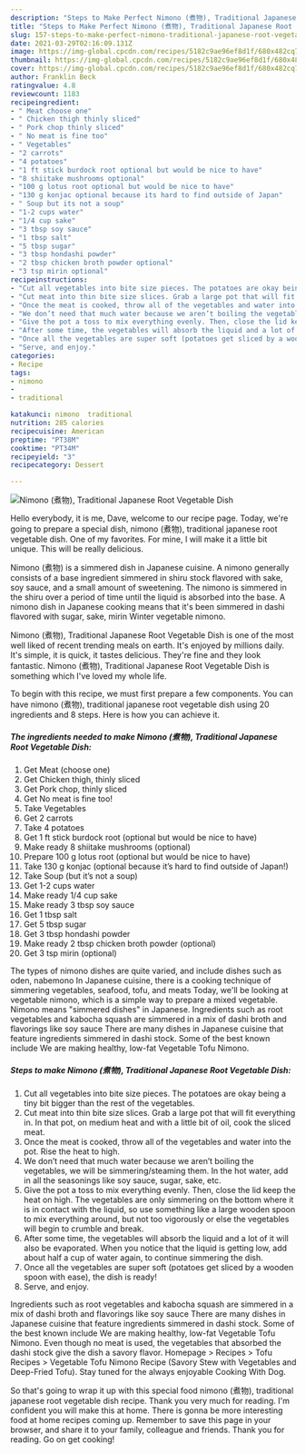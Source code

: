 ```yaml
---
description: "Steps to Make Perfect Nimono (煮物), Traditional Japanese Root Vegetable Dish"
title: "Steps to Make Perfect Nimono (煮物), Traditional Japanese Root Vegetable Dish"
slug: 157-steps-to-make-perfect-nimono-traditional-japanese-root-vegetable-dish
date: 2021-03-29T02:16:09.131Z
image: https://img-global.cpcdn.com/recipes/5182c9ae96ef8d1f/680x482cq70/nimono-煮物-traditional-japanese-root-vegetable-dish-recipe-main-photo.jpg
thumbnail: https://img-global.cpcdn.com/recipes/5182c9ae96ef8d1f/680x482cq70/nimono-煮物-traditional-japanese-root-vegetable-dish-recipe-main-photo.jpg
cover: https://img-global.cpcdn.com/recipes/5182c9ae96ef8d1f/680x482cq70/nimono-煮物-traditional-japanese-root-vegetable-dish-recipe-main-photo.jpg
author: Franklin Beck
ratingvalue: 4.8
reviewcount: 1183
recipeingredient:
- " Meat choose one"
- " Chicken thigh thinly sliced"
- " Pork chop thinly sliced"
- " No meat is fine too"
- " Vegetables"
- "2 carrots"
- "4 potatoes"
- "1 ft stick burdock root optional but would be nice to have"
- "8 shiitake mushrooms optional"
- "100 g lotus root optional but would be nice to have"
- "130 g konjac optional because its hard to find outside of Japan"
- " Soup but its not a soup"
- "1-2 cups water"
- "1/4 cup sake"
- "3 tbsp soy sauce"
- "1 tbsp salt"
- "5 tbsp sugar"
- "3 tbsp hondashi powder"
- "2 tbsp chicken broth powder optional"
- "3 tsp mirin optional"
recipeinstructions:
- "Cut all vegetables into bite size pieces. The potatoes are okay being a tiny bit bigger than the rest of the vegetables."
- "Cut meat into thin bite size slices. Grab a large pot that will fit everything in. In that pot, on medium heat and with a little bit of oil, cook the sliced meat."
- "Once the meat is cooked, throw all of the vegetables and water into the pot. Rise the heat to high."
- "We don’t need that much water because we aren’t boiling the vegetables, we will be simmering/steaming them. In the hot water, add in all the seasonings like soy sauce, sugar, sake, etc."
- "Give the pot a toss to mix everything evenly. Then, close the lid keep the heat on high. The vegetables are only simmering on the bottom where it is in contact with the liquid, so use something like a large wooden spoon to mix everything around, but not too vigorously or else the vegetables will begin to crumble and break."
- "After some time, the vegetables will absorb the liquid and a lot of it will also be evaporated. When you notice that the liquid is getting low, add about half a cup of water again, to continue simmering the dish."
- "Once all the vegetables are super soft (potatoes get sliced by a wooden spoon with ease), the dish is ready!"
- "Serve, and enjoy."
categories:
- Recipe
tags:
- nimono
- 
- traditional

katakunci: nimono  traditional 
nutrition: 285 calories
recipecuisine: American
preptime: "PT38M"
cooktime: "PT34M"
recipeyield: "3"
recipecategory: Dessert

---
```



![Nimono (煮物), Traditional Japanese Root Vegetable Dish](https://img-global.cpcdn.com/recipes/5182c9ae96ef8d1f/680x482cq70/nimono-煮物-traditional-japanese-root-vegetable-dish-recipe-main-photo.jpg)

Hello everybody, it is me, Dave, welcome to our recipe page. Today, we're going to prepare a special dish, nimono (煮物), traditional japanese root vegetable dish. One of my favorites. For mine, I will make it a little bit unique. This will be really delicious.

Nimono (煮物) is a simmered dish in Japanese cuisine. A nimono generally consists of a base ingredient simmered in shiru stock flavored with sake, soy sauce, and a small amount of sweetening. The nimono is simmered in the shiru over a period of time until the liquid is absorbed into the base. A nimono dish in Japanese cooking means that it&#39;s been simmered in dashi flavored with sugar, sake, mirin Winter vegetable nimono.

Nimono (煮物), Traditional Japanese Root Vegetable Dish is one of the most well liked of recent trending meals on earth. It's enjoyed by millions daily. It's simple, it is quick, it tastes delicious. They're fine and they look fantastic. Nimono (煮物), Traditional Japanese Root Vegetable Dish is something which I've loved my whole life.


To begin with this recipe, we must first prepare a few components. You can have nimono (煮物), traditional japanese root vegetable dish using 20 ingredients and 8 steps. Here is how you can achieve it.

<!--inarticleads1-->

##### The ingredients needed to make Nimono (煮物), Traditional Japanese Root Vegetable Dish:

1. Get  Meat (choose one)
1. Get  Chicken thigh, thinly sliced
1. Get  Pork chop, thinly sliced
1. Get  No meat is fine too!
1. Take  Vegetables
1. Get 2 carrots
1. Take 4 potatoes
1. Get 1 ft stick burdock root (optional but would be nice to have)
1. Make ready 8 shiitake mushrooms (optional)
1. Prepare 100 g lotus root (optional but would be nice to have)
1. Take 130 g konjac (optional because it’s hard to find outside of Japan!)
1. Take  Soup (but it’s not a soup)
1. Get 1-2 cups water
1. Make ready 1/4 cup sake
1. Make ready 3 tbsp soy sauce
1. Get 1 tbsp salt
1. Get 5 tbsp sugar
1. Get 3 tbsp hondashi powder
1. Make ready 2 tbsp chicken broth powder (optional)
1. Get 3 tsp mirin (optional)


The types of nimono dishes are quite varied, and include dishes such as oden, nabemono In Japanese cuisine, there is a cooking technique of simmering vegetables, seafood, tofu, and meats Today, we&#39;ll be looking at vegetable nimono, which is a simple way to prepare a mixed vegetable. Nimono means &#34;simmered dishes&#34; in Japanese. Ingredients such as root vegetables and kabocha squash are simmered in a mix of dashi broth and flavorings like soy sauce There are many dishes in Japanese cuisine that feature ingredients simmered in dashi stock. Some of the best known include We are making healthy, low-fat Vegetable Tofu Nimono. 

<!--inarticleads2-->

##### Steps to make Nimono (煮物), Traditional Japanese Root Vegetable Dish:

1. Cut all vegetables into bite size pieces. The potatoes are okay being a tiny bit bigger than the rest of the vegetables.
1. Cut meat into thin bite size slices. Grab a large pot that will fit everything in. In that pot, on medium heat and with a little bit of oil, cook the sliced meat.
1. Once the meat is cooked, throw all of the vegetables and water into the pot. Rise the heat to high.
1. We don’t need that much water because we aren’t boiling the vegetables, we will be simmering/steaming them. In the hot water, add in all the seasonings like soy sauce, sugar, sake, etc.
1. Give the pot a toss to mix everything evenly. Then, close the lid keep the heat on high. The vegetables are only simmering on the bottom where it is in contact with the liquid, so use something like a large wooden spoon to mix everything around, but not too vigorously or else the vegetables will begin to crumble and break.
1. After some time, the vegetables will absorb the liquid and a lot of it will also be evaporated. When you notice that the liquid is getting low, add about half a cup of water again, to continue simmering the dish.
1. Once all the vegetables are super soft (potatoes get sliced by a wooden spoon with ease), the dish is ready!
1. Serve, and enjoy.


Ingredients such as root vegetables and kabocha squash are simmered in a mix of dashi broth and flavorings like soy sauce There are many dishes in Japanese cuisine that feature ingredients simmered in dashi stock. Some of the best known include We are making healthy, low-fat Vegetable Tofu Nimono. Even though no meat is used, the vegetables that absorbed the dashi stock give the dish a savory flavor. Homepage &gt; Recipes &gt; Tofu Recipes &gt; Vegetable Tofu Nimono Recipe (Savory Stew with Vegetables and Deep-Fried Tofu). Stay tuned for the always enjoyable Cooking With Dog. 

So that's going to wrap it up with this special food nimono (煮物), traditional japanese root vegetable dish recipe. Thank you very much for reading. I'm confident you will make this at home. There is gonna be more interesting food at home recipes coming up. Remember to save this page in your browser, and share it to your family, colleague and friends. Thank you for reading. Go on get cooking!

